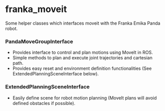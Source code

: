 # franka_moveit

Some helper classes which interfaces moveit with the Franka Emika Panda robot.

### PandaMoveGroupInterface

- Provides interface to control and plan motions using MoveIt in ROS.
- Simple methods to plan and execute joint trajectories and cartesian path.
- Provides easy reset and environment definition functionalities (See ExtendedPlanningSceneInterface below).

### ExtendedPlanningSceneInterface

- Easily define scene for robot motion planning (MoveIt plans will avoid defined obstacles if possible).
